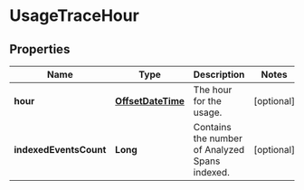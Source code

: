 

# UsageTraceHour

## Properties

Name | Type | Description | Notes
------------ | ------------- | ------------- | -------------
**hour** | [**OffsetDateTime**](OffsetDateTime.md) | The hour for the usage. |  [optional]
**indexedEventsCount** | **Long** | Contains the number of Analyzed Spans indexed. |  [optional]



